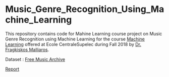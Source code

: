 # Music_Genre_Recognition_Using_Machine_Learning
This repository contains code for Mahine Learning course project on Music Genre Recognition using Machine Learning for the course [Machine Learning](http://fragkiskos.me/teaching/ML-F18/) offered at Ecole CentraleSupelec during Fall 2018 by [Dr. Fragkiskos Malliaros](http://fragkiskos.me/).

Dataset : [Free Music Archive](https://arxiv.org/abs/1612.01840)

[Report](Music_Genre_Recognition_Ayush_Louis_Mohamed_ML_Project_Report.pdf)
